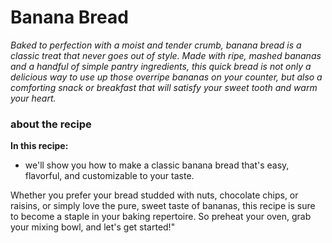 # Banana Bread 

*Baked to perfection with a moist and tender crumb, banana bread is a classic treat that never goes out of style. Made with ripe, mashed bananas and a handful of simple pantry ingredients, this quick bread is not only a delicious way to use up those overripe bananas on your counter, but also a comforting snack or breakfast that will satisfy your sweet tooth and warm your heart.*

### about the recipe

**In this recipe:**

- we'll show you how to make a classic banana bread that's easy, flavorful, and customizable to your taste. 

Whether you prefer your bread studded with nuts, chocolate chips, or raisins, or simply love the pure, sweet taste of bananas, this recipe is sure to become a staple in your baking repertoire. So preheat your oven, grab your mixing bowl, and let's get started!"

